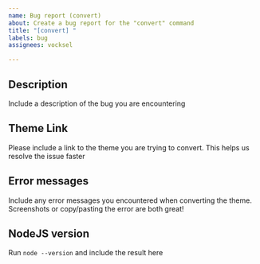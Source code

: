 ```yaml
---
name: Bug report (convert)
about: Create a bug report for the "convert" command
title: "[convert] "
labels: bug
assignees: vocksel

---
```


## Description

Include a description of the bug you are encountering

## Theme Link

Please include a link to the theme you are trying to convert. This helps us resolve the issue faster

## Error messages

Include any error messages you encountered when converting the theme. Screenshots or copy/pasting the error are both great!

## NodeJS version

Run `node --version` and include the result here
